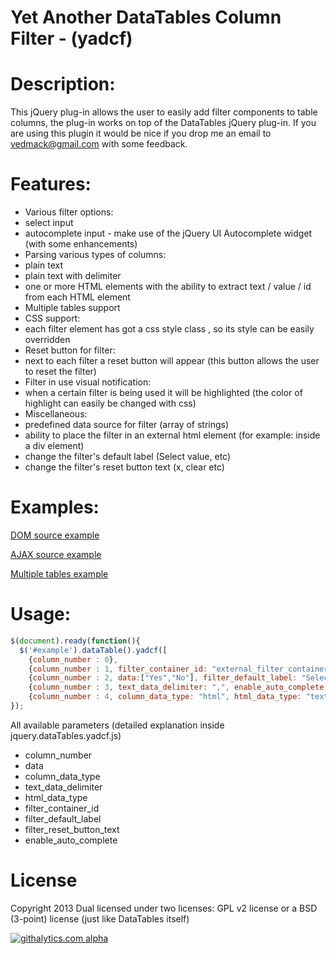 Yet Another DataTables Column Filter - (yadcf)
=====

Description:
=====

This jQuery plug-in allows the user to easily add filter components to table columns, the plug-in works on top of the DataTables jQuery plug-in.
If you are using this plugin it would be nice if you drop me an email to vedmack@gmail.com with some feedback.


Features:
=====

  - Various filter options: 
   - select input
   - autocomplete input - make use of the jQuery UI Autocomplete widget (with some enhancements)
  - Parsing various types of columns: 
   - plain text 
   - plain text with delimiter
   - one or more HTML elements with the ability to extract text / value / id from each HTML element
  - Multiple tables support
  - CSS support:
   - each filter element has got a css style class , so its style can be easily overridden
  - Reset button for filter:
   - next to each filter a reset button will appear (this button allows the user to reset the filter)
  - Filter in use visual notification:
   - when a certain filter is being used it will be highlighted (the color of highlight can easily be changed with css)
  - Miscellaneous: 
   - predefined data source for filter (array of strings)
   - ability to place the filter in an external html element (for example: inside a div element)
   - change the filter's default label (Select value, etc)
   - change the filter's reset button text (x, clear etc)


Examples:
=====

[DOM source example](http://yadcf-showcase.appspot.com/DOM_source.html)

[AJAX source example](http://yadcf-showcase.appspot.com/ajax_source.html)

[Multiple tables example](http://yadcf-showcase.appspot.com/multiple_tables.html)


Usage:
=====

```javascript
$(document).ready(function(){
  $('#example').dataTable().yadcf([
    {column_number : 0},
    {column_number : 1, filter_container_id: "external_filter_container"},
    {column_number : 2, data:["Yes","No"], filter_default_label: "Select Yes/No"},
    {column_number : 3, text_data_delimiter: ",", enable_auto_complete: true},
    {column_number : 4, column_data_type: "html", html_data_type: "text", filter_default_label: "Select tag"}]);
});
```

All available parameters (detailed explanation inside jquery.dataTables.yadcf.js)

* column_number
* data
* column_data_type
* text_data_delimiter
* html_data_type
* filter_container_id
* filter_default_label
* filter_reset_button_text
* enable_auto_complete


License
=====

Copyright 2013
Dual licensed under two licenses: GPL v2 license or a BSD (3-point) license (just like DataTables itself)






[![githalytics.com alpha](https://cruel-carlota.pagodabox.com/98b24f2a1ca5deaaaa08b94dd52594ec "githalytics.com")](http://githalytics.com/vedmack/yadcf)
